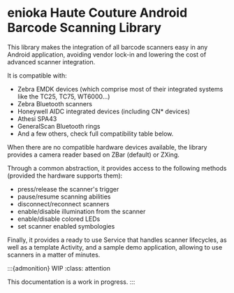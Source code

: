 # enioka Haute Couture Android Barcode Scanning Library

This library makes the integration of all barcode scanners easy in any Android application,
avoiding vendor lock-in and lowering the cost of advanced scanner integration.

It is compatible with:
- Zebra EMDK devices (which comprise most of their integrated systems like the TC25, TC75, WT6000...)
- Zebra Bluetooth scanners
- Honeywell AIDC integrated devices (including CN* devices)
- Athesi SPA43
- GeneralScan Bluetooth rings
- And a few others, check full compatibility table below.

When there are no compatible hardware devices available, the library provides a camera reader based on ZBar (default) or ZXing.

Through a common abstraction, it provides access to the following methods (provided the hardware supports them):
- press/release the scanner's trigger
- pause/resume scanning abilities
- disconnect/reconnect scanners
- enable/disable illumination from the scanner
- enable/disable colored LEDs
- set scanner enabled symbologies

Finally, it provides a ready to use Service that handles scanner lifecycles, as well as a template Activity, and a sample demo
application, allowing to use scanners in a matter of minutes.

:::{admonition} WIP
:class: attention

This documentation is a work in progress.
:::